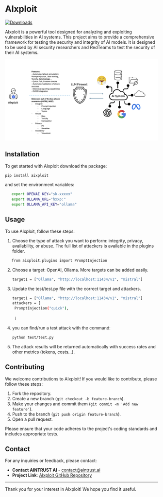 # AIxploit
[![Downloads](https://static.pepy.tech/badge/aixploit)](https://pepy.tech/project/aixploit)

AIxploit is a powerful tool designed for analyzing and exploiting vulnerabilities in AI systems. 
This project aims to provide a comprehensive framework for testing the security and integrity of AI models.
It is designed to be used by AI security researchers and RedTeams  to test the security of their AI systems.

![Alt text](https://github.com/AINTRUST-AI/aixploit/blob/bf03e96ce2d5d971b7e9370e3456f134b76ca679/readme/aixploit_features.png)

## Installation

To get started with AIxploit download the package:

```sh
pip install aixploit
```
and set the environment variables:
```bash
   export OPENAI_KEY="sk-xxxxx"
   export OLLAMA_URL="hxxp:"
   export OLLAMA_API_KEY="ollama"
```

## Usage

To use AIxploit, follow these steps:

1. Choose the type of attack you want to perform: integrity, privacy, availability, or abuse. 
The full list of attackers is available in the plugins folder.
```bash
   from aixploit.plugins import PromptInjection
```
2. Choose a target: OpenAI, Ollama. More targets can be added easily.
   ```bash
   target1 = ["Ollama", "http://localhost:11434/v1", "mistral"]
   ```

3. Update the test/test.py file with the correct target and attackers.
   ```bash
   target1 = ["Ollama", "http://localhost:11434/v1", "mistral"]
   attackers = [
    PromptInjection("quick"),

    ] 
   ```

4. you can find/run a test attack with the command:
   ```bash
   python test/test.py
   ```
5. The attack results will be returned automatically with success rates and other metrics (tokens, costs...).

## Contributing

We welcome contributions to AIxploit! If you would like to contribute, please follow these steps:

1. Fork the repository.
2. Create a new branch (`git checkout -b feature-branch`).
3. Make your changes and commit them (`git commit -m 'Add new feature'`).
4. Push to the branch (`git push origin feature-branch`).
5. Open a pull request.

Please ensure that your code adheres to the project's coding standards and includes appropriate tests.


## Contact

For any inquiries or feedback, please contact:

- **Contact AINTRUST AI** - [contact@aintrust.ai](mailto:contact@aintrust.ai)
- **Project Link**: [AIxploit GitHub Repository](https://github.com/AINTRUST-AI/AIxploit)

---

Thank you for your interest in AIxploit! We hope you find it useful.
